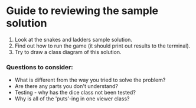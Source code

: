 # Guide to reviewing the sample solution 

1. Look at the snakes and ladders sample solution. 
2. Find out how to run the game (it should print out results to the terminal).
3. Try to draw a class diagram of this solution.

### Questions to consider: 

- What is different from the way you tried to solve the problem?
- Are there any parts you don't understand?
- Testing - why has the dice class not been tested?
- Why is all of the 'puts'-ing in one viewer class?
